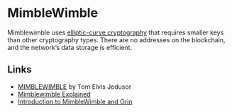# MimbleWimble

Mimblewimble uses [elliptic-curve cryptography](https://en.wikipedia.org/wiki/Elliptic-curve_cryptography) that requires smaller keys than other cryptography types. There are no addresses on the blockchain, and the network’s data storage is efficient.

## Links 
* [MIMBLEWIMBLE](https://scalingbitcoin.org/papers/mimblewimble.txt) by Tom Elvis Jedusor
* [Mimblewimble Explained](https://www.mycryptopedia.com/mimblewimble-explained/)
* [Introduction to MimbleWimble and Grin](https://github.com/mimblewimble/grin/blob/master/doc/intro.md)
